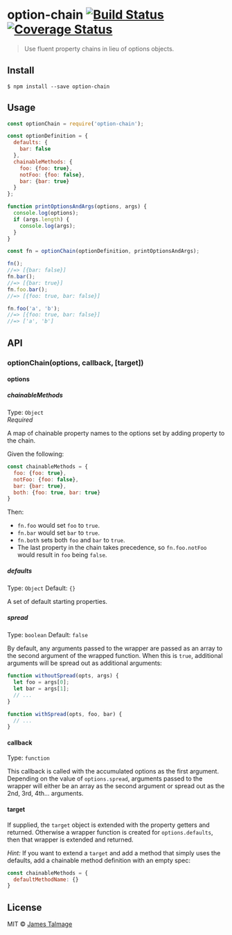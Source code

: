 # option-chain [![Build Status](https://travis-ci.org/jamestalmage/option-chain.svg?branch=master)](https://travis-ci.org/jamestalmage/option-chain) [![Coverage Status](https://coveralls.io/repos/jamestalmage/option-chain/badge.svg?branch=master&service=github)](https://coveralls.io/github/jamestalmage/option-chain?branch=master)

> Use fluent property chains in lieu of options objects. 


## Install

```
$ npm install --save option-chain
```


## Usage

```js
const optionChain = require('option-chain');

const optionDefinition = {
  defaults: {
    bar: false
  },
  chainableMethods: {
    foo: {foo: true},
    notFoo: {foo: false},
    bar: {bar: true}
  }
};

function printOptionsAndArgs(options, args) {
  console.log(options);
  if (args.length) {
    console.log(args);
  }
}

const fn = optionChain(optionDefinition, printOptionsAndArgs);

fn();
//=> [{bar: false}]
fn.bar();
//=> [{bar: true}]
fn.foo.bar();
//=> [{foo: true, bar: false}]

fn.foo('a', 'b');
//=> [{foo: true, bar: false}]
//=> ['a', 'b']
```


## API

### optionChain(options, callback, [target])

#### options

##### chainableMethods

Type: `Object`    
*Required*

A map of chainable property names to the options set by adding property to the chain.

Given the following:

```js
const chainableMethods = {
  foo: {foo: true},
  notFoo: {foo: false},
  bar: {bar: true},
  both: {foo: true, bar: true}
}
```

Then:

- `fn.foo` would set `foo` to `true`.
- `fn.bar` would set `bar` to `true`.
- `fn.both` sets both `foo` and `bar` to `true`.
- The last property in the chain takes precedence, so `fn.foo.notFoo` would result in `foo` being `false`. 


##### defaults

Type: `Object`
Default: `{}`

A set of default starting properties.

##### spread

Type: `boolean`
Default: `false`

By default, any arguments passed to the wrapper are passed as an array to the second argument of the wrapped function. When this is `true`, additional arguments will be spread out as additional arguments:

```js
function withoutSpread(opts, args) {
  let foo = args[0];
  let bar = args[1];
  // ...
}

function withSpread(opts, foo, bar) {
  // ...
}
```

#### callback

Type: `function`

This callback is called with the accumulated options as the first argument. Depending on the value of `options.spread`, arguments passed to the wrapper will either be an array as the second argument or spread out as the 2nd, 3rd, 4th... arguments.

#### target

If supplied, the `target` object is extended with the property getters and returned. Otherwise a wrapper function is created for `options.defaults`, then that wrapper is extended and returned.

*Hint:* If you want to extend a `target` and add a method that simply uses the defaults, add a chainable method definition with an empty spec: 

```js
const chainableMethods = {
  defaultMethodName: {}
}
```

## License

MIT © [James Talmage](http://github.com/jamestalmage)
